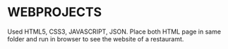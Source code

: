 # WEBPROJECTS
Used HTML5, CSS3, JAVASCRIPT, JSON.
Place both HTML page in same folder and run in browser to see the website of a restauramt.
